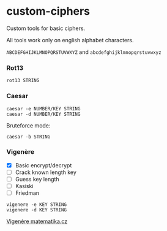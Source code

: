 # custom-ciphers
Custom tools for basic ciphers.

All tools work only on english alphabet characters.

`ABCDEFGHIJKLMNOPQRSTUVWXYZ` and `abcdefghijklmnopqrstuvwxyz`

### Rot13
```Shell
rot13 STRING
```

### Caesar
```Shell
caesar -e NUMBER/KEY STRING
caesar -d NUMBER/KEY STRING
```
Bruteforce mode:
```Shell
caesar -b STRING
```

### Vigenère
- [x] Basic encrypt/decrypt
- [ ] Crack known length key
- [ ] Guess key length
- [ ] Kasiski
- [ ] Friedman
```Shell
vigenere -e KEY STRING
vigenere -d KEY STRING
```

[Vigenère matematika.cz](https://matematika.cz/vigenerova-sifra)
